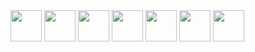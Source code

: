 <div>
<img src="https://cdn.jsdelivr.net/gh/devicons/devicon/icons/html5/html5-original.svg" width=50px/>
<img src="https://cdn.jsdelivr.net/gh/devicons/devicon/icons/css3/css3-original.svg" width=50px/>
<img src="https://cdn.jsdelivr.net/gh/devicons/devicon/icons/javascript/javascript-original.svg" width=50px/>
<img src="https://cdn.jsdelivr.net/gh/devicons/devicon/icons/python/python-original.svg" width=50px/>
<img src="https://cdn.jsdelivr.net/gh/devicons/devicon/icons/mysql/mysql-original.svg" width=50px/>
<img src="https://cdn.jsdelivr.net/gh/devicons/devicon/icons/git/git-original.svg" width=50px />
<img src="https://cdn.jsdelivr.net/gh/devicons/devicon/icons/vscode/vscode-original.svg" width=50px />
          
</div>

